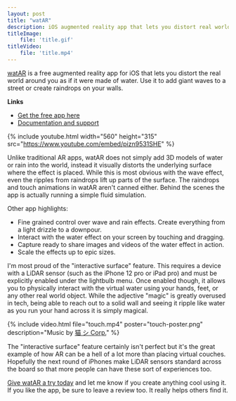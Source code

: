 ```yaml
---
layout: post
title: "watAR"
description: iOS augmented reality app that lets you distort real world surfaces as if they were made of water
titleImage:
    file: 'title.gif'
titleVideo:
    file: 'title.mp4'
---
```


[watAR][app] is a free augmented reality app for iOS that lets you distort the real world around you as if it were made of water. Use it to add giant waves to a street or create raindrops on your walls.

**Links**
- [Get the free app here][app]
- [Documentation and support](https://github.com/mattbierner/watAR-support#watar)

{% include youtube.html width="560" height="315" src="https://www.youtube.com/embed/pizn9531SHE" %}

Unlike traditional AR apps, watAR does not simply add 3D models of water or rain into the world, instead it visually distorts the underlying surface where the effect is placed. While this is most obvious with the wave effect, even the ripples from raindrops lift up parts of the surface. The raindrops and touch animations in watAR aren't canned either. Behind the scenes the app is actually running a simple fluid simulation.

Other app highlights:

- Fine grained control over wave and rain effects. Create everything from a light drizzle to a downpour.
- Interact with the water effect on your screen by touching and dragging.
- Capture ready to share images and videos of the water effect in action.
- Scale the effects up to epic sizes.

I'm most proud of the "interactive surface" feature. This requires a device with a LiDAR sensor (such as the iPhone 12 pro or iPad pro) and must be explicitly enabled under the lightbulb menu. Once enabled though, it allows you to physically interact with the virtual water using your hands, feet, or any other real world object. While the adjective "magic" is greatly overused in tech, being able to reach out to a solid wall and seeing it ripple like water as you run your hand across it is simply magical. 

{% include video.html file="touch.mp4" poster="touch-poster.png" description="Music by [猫 シ Corp.](https://catsystemcorp.bandcamp.com)" %}

The "interactive surface" feature certainly isn't perfect but it's the great example of how AR can be a hell of a lot more than placing virtual couches. Hopefully the next round of iPhones make LiDAR sensors standard across the board so that more people can have these sort of experiences too.

[Give watAR a try today][app] and let me know if you create anything cool using it. If you like the app, be sure to leave a review too. It really helps others find it.

[app]: https://apps.apple.com/us/app/watar/id1546980861
